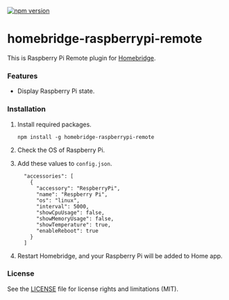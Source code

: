 [![npm version](https://badge.fury.io/js/homebridge-raspberrypi-remote.svg)](https://badge.fury.io/js/homebridge-raspberrypi-remote)

# homebridge-raspberrypi-remote

This is Raspberry Pi Remote plugin for [Homebridge](https://github.com/nfarina/homebridge). 



### Features

* Display Raspberry Pi state.



### Installation

1. Install required packages.

   ```
   npm install -g homebridge-raspberrypi-remote
   ```

3. Check the OS of Raspberry Pi.

4. Add these values to `config.json`.

    ```
      "accessories": [
        {
          "accessory": "RespberryPi",
          "name": "Respberry Pi",
          "os": "linux",
          "interval": 5000,
          "showCpuUsage": false,
          "showMemoryUsage": false,
          "showTemperature": true,
          "enableReboot": true
        }
      ]
    ```

4. Restart Homebridge, and your Raspberry Pi will be added to Home app.



### License

See the [LICENSE](https://github.com/clauzewitz/homebridge-raspberrypi-remote/blob/master/LICENSE.md) file for license rights and limitations (MIT).
